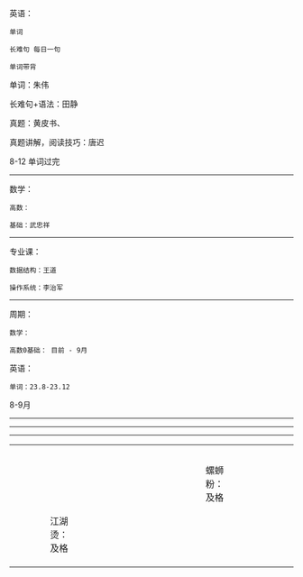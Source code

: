英语：

    单词

    长难句 每日一句

    单词带背

单词：朱伟

长难句+语法：田静

真题：黄皮书、

真题讲解，阅读技巧：唐迟

8-12  单词过完

---



数学：

    高数：

    基础：武忠祥

---



专业课：

    数据结构：王道

    操作系统：李治军

---



周期：

    数学：

    高数0基础： 目前 - 9月

英语：

    单词：23.8-23.12

8-9月

---

---

---



|  |  |  |  |                    |  |  |  |  |  |  |  |  |  |  |  |  |  |  |                    |  |  |  |  |  |  |  |
| - | - | - | - | ------------------ | - | - | - | - | - | - | - | - | - | - | - | - | - | - | ------------------ | - | - | - | - | - | - | - |
|  |  |  |  |                    |  |  |  |  |  |  |  |  |  |  |  |  |  |  |                    |  |  |  |  |  |  |  |
|  |  |  |  |                    |  |  |  |  |  |  |  |  |  |  |  |  |  |  |                    |  |  |  |  |  |  |  |
|  |  |  |  |                    |  |  |  |  |  |  |  |  |  |  |  |  |  |  |                    |  |  |  |  |  |  |  |
|  |  |  |  |                    |  |  |  |  |  |  |  |  |  |  |  |  |  |  |                    |  |  |  |  |  |  |  |
|  |  |  |  |                    |  |  |  |  |  |  |  |  |  |  |  |  |  |  |                    |  |  |  |  |  |  |  |
|  |  |  |  |                    |  |  |  |  |  |  |  |  |  |  |  |  |  |  | 螺蛳粉：<br />及格 |  |  |  |  |  |  |  |
|  |  |  |  |                    |  |  |  |  |  |  |  |  |  |  |  |  |  |  |                    |  |  |  |  |  |  |  |
|  |  |  |  |                    |  |  |  |  |  |  |  |  |  |  |  |  |  |  |                    |  |  |  |  |  |  |  |
|  |  |  |  | 江湖烫：<br />及格 |  |  |  |  |  |  |  |  |  |  |  |  |  |  |                    |  |  |  |  |  |  |  |
|  |  |  |  |                    |  |  |  |  |  |  |  |  |  |  |  |  |  |  |                    |  |  |  |  |  |  |  |
|  |  |  |  |                    |  |  |  |  |  |  |  |  |  |  |  |  |  |  |                    |  |  |  |  |  |  |  |
|  |  |  |  |                    |  |  |  |  |  |  |  |  |  |  |  |  |  |  |                    |  |  |  |  |  |  |  |
